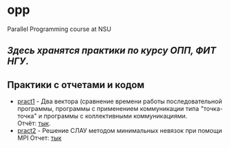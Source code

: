 # opp
Parallel Programming course at NSU
## _Здесь хранятся практики по курсу ОПП, ФИТ НГУ_.

## Практики с отчетами и кодом ##
- [pract1](https://github.com/DaryaEvd/opp/tree/main/pract1) - Два вектора (сравнение времени работы последовательной программы, программы с применением коммуникации типа "точка-точка" и программы с коллективными коммуникациями.  
Отчёт: [тык](https://github.com/DaryaEvd/opp/blob/main/pract1/%D0%9F%D1%80%D0%B0%D0%BA%D1%821_%D0%95%D0%B2%D0%B4%D0%BE%D0%BA%D0%B8%D0%BC%D0%BE%D0%B2%D0%B0_21205.pdf).
- [pract2](https://github.com/DaryaEvd/opp/tree/main/pract2) - Решение СЛАУ методом минимальных невязок при помощи MPI
Отчет: [тык](https://github.com/DaryaEvd/opp/blob/main/pract2/%D0%9F%D1%80%D0%B0%D0%BA%D1%822_%D0%95%D0%B2%D0%B4%D0%BE%D0%BA%D0%B8%D0%BC%D0%BE%D0%B2%D0%B0_21205.pdf)
